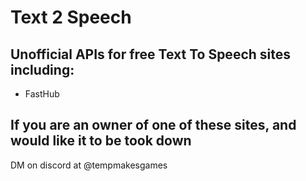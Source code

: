 # Text 2 Speech

## Unofficial APIs for free Text To Speech sites including:
- FastHub

## If you are an owner of one of these sites, and would like it to be took down

DM on discord at @tempmakesgames
